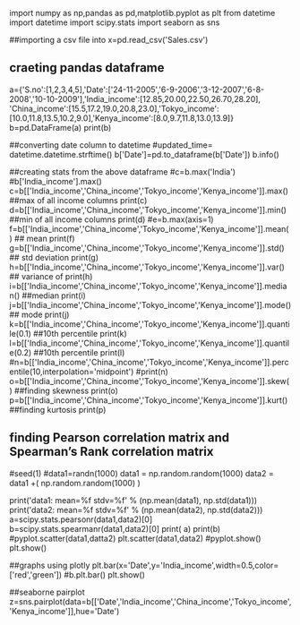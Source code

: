 import numpy as np,pandas as pd,matplotlib.pyplot as plt
from datetime import datetime
import scipy.stats
import seaborn as sns

##importing a csv file into 
x=pd.read_csv('Sales.csv')

## craeting pandas dataframe
a={'S.no':[1,2,3,4,5],'Date':['24-11-2005','6-9-2006','3-12-2007','6-8-2008','10-10-2009'],'India_income':[12.85,20.00,22.50,26.70,28.20],
   'China_income':[15.5,17.2,19.0,20.8,23.0],'Tokyo_income':[10.0,11.8,13.5,10.2,9.0],'Kenya_income':[8.0,9.7,11.8,13.0,13.9]}
b=pd.DataFrame(a)
print(b)

##converting date column to datetime
#updated_time= datetime.datetime.strftime()
b['Date']=pd.to_dataframe(b['Date'])
b.info()

##creating stats from the above dataframe
#c=b.max('India')
#b['India_income'].max()
c=b[['India_income','China_income','Tokyo_income','Kenya_income']].max() ##max of all income columns
print(c)
d=b[['India_income','China_income','Tokyo_income','Kenya_income']].min() ##min of all income columns
print(d)
#e=b.max(axis=1)
f=b[['India_income','China_income','Tokyo_income','Kenya_income']].mean() ## mean 
print(f)
g=b[['India_income','China_income','Tokyo_income','Kenya_income']].std() ## std deviation 
print(g)
h=b[['India_income','China_income','Tokyo_income','Kenya_income']].var() ## variance of 
print(h)
i=b[['India_income','China_income','Tokyo_income','Kenya_income']].median() ##median
print(i)
j=b[['India_income','China_income','Tokyo_income','Kenya_income']].mode() ## mode
print(j)
k=b[['India_income','China_income','Tokyo_income','Kenya_income']].quantile(0.1)  ##10th percentile
print(k)
l=b[['India_income','China_income','Tokyo_income','Kenya_income']].quantile(0.2)  ##10th percentile
print(l)
#n=b[['India_income','China_income','Tokyo_income','Kenya_income']].percentile(10,interpolation='midpoint')
#print(n)
o=b[['India_income','China_income','Tokyo_income','Kenya_income']].skew()  ##finding skewness
print(o)
p=b[['India_income','China_income','Tokyo_income','Kenya_income']].kurt()  ##finding kurtosis
print(p)

## finding Pearson correlation matrix and Spearman’s Rank correlation matrix 
#seed(1)
#data1=randn(1000)
data1 =  np.random.random(1000)
data2 =  data1 +( np.random.random(1000) )

print('data1: mean=%f stdv=%f' % (np.mean(data1), np.std(data1)))
print('data2: mean=%f stdv=%f' % (np.mean(data2), np.std(data2)))
a=scipy.stats.pearsonr(data1,data2)[0]
b=scipy.stats.spearmanr(data1,data2)[0]
print( a)
print(b)
#pyplot.scatter(data1,datta2)
plt.scatter(data1,data2)
#pyplot.show()
plt.show()

##graphs using plotly 
plt.bar(x='Date',y='India_income',width=0.5,color=['red','green'])
#b.plt.bar()
plt.show()

##seaborne pairplot
z=sns.pairplot(data=b[['Date','India_income','China_income','Tokyo_income','Kenya_income']],hue='Date')

